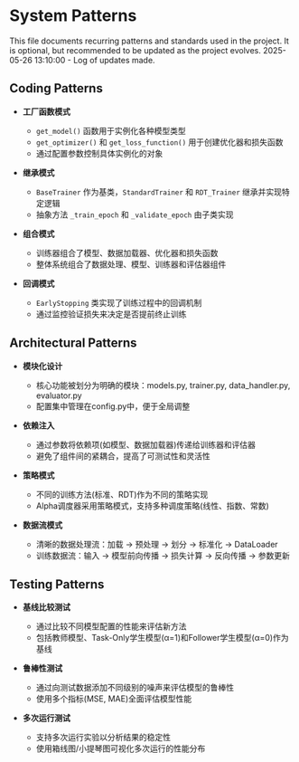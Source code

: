 # System Patterns

This file documents recurring patterns and standards used in the project.
It is optional, but recommended to be updated as the project evolves.
2025-05-26 13:10:00 - Log of updates made.

## Coding Patterns

* **工厂函数模式**
  * `get_model()` 函数用于实例化各种模型类型
  * `get_optimizer()` 和 `get_loss_function()` 用于创建优化器和损失函数
  * 通过配置参数控制具体实例化的对象

* **继承模式**
  * `BaseTrainer` 作为基类，`StandardTrainer` 和 `RDT_Trainer` 继承并实现特定逻辑
  * 抽象方法 `_train_epoch` 和 `_validate_epoch` 由子类实现

* **组合模式**
  * 训练器组合了模型、数据加载器、优化器和损失函数
  * 整体系统组合了数据处理、模型、训练器和评估器组件

* **回调模式**
  * `EarlyStopping` 类实现了训练过程中的回调机制
  * 通过监控验证损失来决定是否提前终止训练

## Architectural Patterns

* **模块化设计**
  * 核心功能被划分为明确的模块：models.py, trainer.py, data_handler.py, evaluator.py
  * 配置集中管理在config.py中，便于全局调整

* **依赖注入**
  * 通过参数将依赖项(如模型、数据加载器)传递给训练器和评估器
  * 避免了组件间的紧耦合，提高了可测试性和灵活性

* **策略模式**
  * 不同的训练方法(标准、RDT)作为不同的策略实现
  * Alpha调度器采用策略模式，支持多种调度策略(线性、指数、常数)

* **数据流模式**
  * 清晰的数据处理流：加载 -> 预处理 -> 划分 -> 标准化 -> DataLoader
  * 训练数据流：输入 -> 模型前向传播 -> 损失计算 -> 反向传播 -> 参数更新

## Testing Patterns

* **基线比较测试**
  * 通过比较不同模型配置的性能来评估新方法
  * 包括教师模型、Task-Only学生模型(α=1)和Follower学生模型(α=0)作为基线

* **鲁棒性测试**
  * 通过向测试数据添加不同级别的噪声来评估模型的鲁棒性
  * 使用多个指标(MSE, MAE)全面评估模型性能

* **多次运行测试**
  * 支持多次运行实验以分析结果的稳定性
  * 使用箱线图/小提琴图可视化多次运行的性能分布